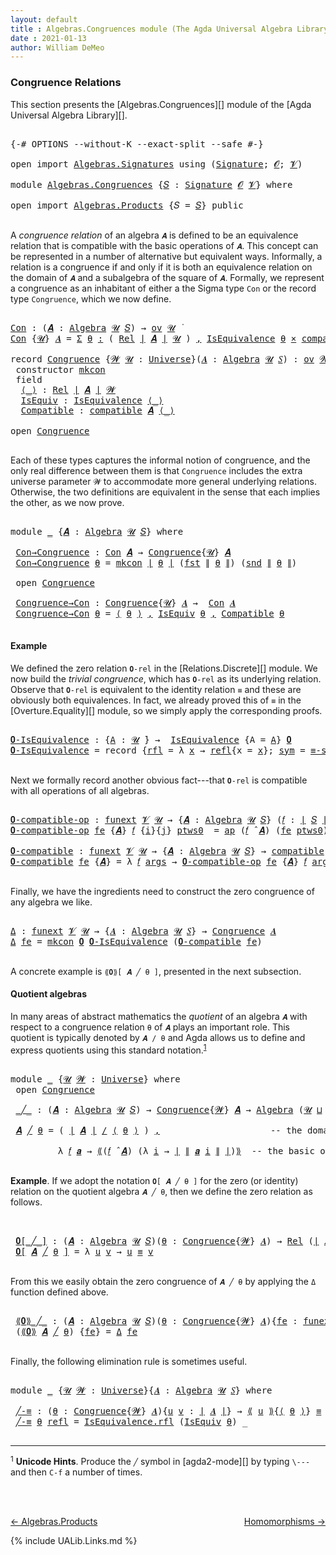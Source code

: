 ```yaml
---
layout: default
title : Algebras.Congruences module (The Agda Universal Algebra Library)
date : 2021-01-13
author: William DeMeo
---
```


### <a id="congruence-relations">Congruence Relations</a>
This section presents the [Algebras.Congruences][] module of the [Agda Universal Algebra Library][].

<pre class="Agda">

<a id="313" class="Symbol">{-#</a> <a id="317" class="Keyword">OPTIONS</a> <a id="325" class="Pragma">--without-K</a> <a id="337" class="Pragma">--exact-split</a> <a id="351" class="Pragma">--safe</a> <a id="358" class="Symbol">#-}</a>

<a id="363" class="Keyword">open</a> <a id="368" class="Keyword">import</a> <a id="375" href="Algebras.Signatures.html" class="Module">Algebras.Signatures</a> <a id="395" class="Keyword">using</a> <a id="401" class="Symbol">(</a><a id="402" href="Algebras.Signatures.html#1238" class="Function">Signature</a><a id="411" class="Symbol">;</a> <a id="413" href="Overture.Preliminaries.html#8157" class="Generalizable">𝓞</a><a id="414" class="Symbol">;</a> <a id="416" href="Universes.html#262" class="Generalizable">𝓥</a><a id="417" class="Symbol">)</a>

<a id="420" class="Keyword">module</a> <a id="427" href="Algebras.Congruences.html" class="Module">Algebras.Congruences</a> <a id="448" class="Symbol">{</a><a id="449" href="Algebras.Congruences.html#449" class="Bound">𝑆</a> <a id="451" class="Symbol">:</a> <a id="453" href="Algebras.Signatures.html#1238" class="Function">Signature</a> <a id="463" href="Overture.Preliminaries.html#8157" class="Generalizable">𝓞</a> <a id="465" href="Universes.html#262" class="Generalizable">𝓥</a><a id="466" class="Symbol">}</a> <a id="468" class="Keyword">where</a>

<a id="475" class="Keyword">open</a> <a id="480" class="Keyword">import</a> <a id="487" href="Algebras.Products.html" class="Module">Algebras.Products</a> <a id="505" class="Symbol">{</a><a id="506" class="Argument">𝑆</a> <a id="508" class="Symbol">=</a> <a id="510" href="Algebras.Congruences.html#449" class="Bound">𝑆</a><a id="511" class="Symbol">}</a> <a id="513" class="Keyword">public</a>

</pre>

A *congruence relation* of an algebra `𝑨` is defined to be an equivalence relation that is compatible with the basic operations of `𝑨`.  This concept can be represented in a number of alternative but equivalent ways.  Informally, a relation is a congruence if and only if it is both an equivalence relation on the domain of `𝑨` and a subalgebra of the square of `𝑨`.  Formally, we represent a congruence as an inhabitant of either a the Sigma type `Con` or the record type `Congruence`, which we now define.

<pre class="Agda">

<a id="Con"></a><a id="1056" href="Algebras.Congruences.html#1056" class="Function">Con</a> <a id="1060" class="Symbol">:</a> <a id="1062" class="Symbol">(</a><a id="1063" href="Algebras.Congruences.html#1063" class="Bound">𝑨</a> <a id="1065" class="Symbol">:</a> <a id="1067" href="Algebras.Algebras.html#844" class="Function">Algebra</a> <a id="1075" href="Universes.html#260" class="Generalizable">𝓤</a> <a id="1077" href="Algebras.Congruences.html#449" class="Bound">𝑆</a><a id="1078" class="Symbol">)</a> <a id="1080" class="Symbol">→</a> <a id="1082" href="Algebras.Products.html#2231" class="Function">ov</a> <a id="1085" href="Universes.html#260" class="Generalizable">𝓤</a> <a id="1087" href="Universes.html#403" class="Function Operator">̇</a>
<a id="1089" href="Algebras.Congruences.html#1056" class="Function">Con</a> <a id="1093" class="Symbol">{</a><a id="1094" href="Algebras.Congruences.html#1094" class="Bound">𝓤</a><a id="1095" class="Symbol">}</a> <a id="1097" href="Algebras.Congruences.html#1097" class="Bound">𝑨</a> <a id="1099" class="Symbol">=</a> <a id="1101" href="MGS-MLTT.html#3074" class="Function">Σ</a> <a id="1103" href="Algebras.Congruences.html#1103" class="Bound">θ</a> <a id="1105" href="MGS-MLTT.html#3074" class="Function">꞉</a> <a id="1107" class="Symbol">(</a> <a id="1109" href="Relations.Discrete.html#6780" class="Function">Rel</a> <a id="1113" href="Overture.Preliminaries.html#13759" class="Function Operator">∣</a> <a id="1115" href="Algebras.Congruences.html#1097" class="Bound">𝑨</a> <a id="1117" href="Overture.Preliminaries.html#13759" class="Function Operator">∣</a> <a id="1119" href="Algebras.Congruences.html#1094" class="Bound">𝓤</a> <a id="1121" class="Symbol">)</a> <a id="1123" href="MGS-MLTT.html#3074" class="Function">,</a> <a id="1125" href="Relations.Quotients.html#2441" class="Record">IsEquivalence</a> <a id="1139" href="Algebras.Congruences.html#1103" class="Bound">θ</a> <a id="1141" href="MGS-MLTT.html#3515" class="Function Operator">×</a> <a id="1143" href="Algebras.Algebras.html#5905" class="Function">compatible</a> <a id="1154" href="Algebras.Congruences.html#1097" class="Bound">𝑨</a> <a id="1156" href="Algebras.Congruences.html#1103" class="Bound">θ</a>

<a id="1159" class="Keyword">record</a> <a id="Congruence"></a><a id="1166" href="Algebras.Congruences.html#1166" class="Record">Congruence</a> <a id="1177" class="Symbol">{</a><a id="1178" href="Algebras.Congruences.html#1178" class="Bound">𝓦</a> <a id="1180" href="Algebras.Congruences.html#1180" class="Bound">𝓤</a> <a id="1182" class="Symbol">:</a> <a id="1184" href="Agda.Primitive.html#423" class="Function">Universe</a><a id="1192" class="Symbol">}(</a><a id="1194" href="Algebras.Congruences.html#1194" class="Bound">𝑨</a> <a id="1196" class="Symbol">:</a> <a id="1198" href="Algebras.Algebras.html#844" class="Function">Algebra</a> <a id="1206" href="Algebras.Congruences.html#1180" class="Bound">𝓤</a> <a id="1208" href="Algebras.Congruences.html#449" class="Bound">𝑆</a><a id="1209" class="Symbol">)</a> <a id="1211" class="Symbol">:</a> <a id="1213" href="Algebras.Products.html#2231" class="Function">ov</a> <a id="1216" href="Algebras.Congruences.html#1178" class="Bound">𝓦</a> <a id="1218" href="Agda.Primitive.html#636" class="Function Operator">⊔</a> <a id="1220" href="Algebras.Congruences.html#1180" class="Bound">𝓤</a> <a id="1222" href="Universes.html#403" class="Function Operator">̇</a>  <a id="1225" class="Keyword">where</a>
 <a id="1232" class="Keyword">constructor</a> <a id="mkcon"></a><a id="1244" href="Algebras.Congruences.html#1244" class="InductiveConstructor">mkcon</a>
 <a id="1251" class="Keyword">field</a>
  <a id="Congruence.⟨_⟩"></a><a id="1259" href="Algebras.Congruences.html#1259" class="Field Operator">⟨_⟩</a> <a id="1263" class="Symbol">:</a> <a id="1265" href="Relations.Discrete.html#6780" class="Function">Rel</a> <a id="1269" href="Overture.Preliminaries.html#13759" class="Function Operator">∣</a> <a id="1271" href="Algebras.Congruences.html#1194" class="Bound">𝑨</a> <a id="1273" href="Overture.Preliminaries.html#13759" class="Function Operator">∣</a> <a id="1275" href="Algebras.Congruences.html#1178" class="Bound">𝓦</a>
  <a id="Congruence.IsEquiv"></a><a id="1279" href="Algebras.Congruences.html#1279" class="Field">IsEquiv</a> <a id="1287" class="Symbol">:</a> <a id="1289" href="Relations.Quotients.html#2441" class="Record">IsEquivalence</a> <a id="1303" href="Algebras.Congruences.html#1259" class="Field Operator">⟨_⟩</a>
  <a id="Congruence.Compatible"></a><a id="1309" href="Algebras.Congruences.html#1309" class="Field">Compatible</a> <a id="1320" class="Symbol">:</a> <a id="1322" href="Algebras.Algebras.html#5905" class="Function">compatible</a> <a id="1333" href="Algebras.Congruences.html#1194" class="Bound">𝑨</a> <a id="1335" href="Algebras.Congruences.html#1259" class="Field Operator">⟨_⟩</a>

<a id="1340" class="Keyword">open</a> <a id="1345" href="Algebras.Congruences.html#1166" class="Module">Congruence</a>

</pre>

Each of these types captures the informal notion of congruence, and the only real difference between them is that `Congruence` includes the extra universe parameter `𝓦` to accommodate more general underlying relations.   Otherwise, the two definitions are equivalent in the sense that each implies the other, as we now prove.

<pre class="Agda">

<a id="1710" class="Keyword">module</a> <a id="1717" href="Algebras.Congruences.html#1717" class="Module">_</a> <a id="1719" class="Symbol">{</a><a id="1720" href="Algebras.Congruences.html#1720" class="Bound">𝑨</a> <a id="1722" class="Symbol">:</a> <a id="1724" href="Algebras.Algebras.html#844" class="Function">Algebra</a> <a id="1732" href="Universes.html#260" class="Generalizable">𝓤</a> <a id="1734" href="Algebras.Congruences.html#449" class="Bound">𝑆</a><a id="1735" class="Symbol">}</a> <a id="1737" class="Keyword">where</a>

 <a id="1745" href="Algebras.Congruences.html#1745" class="Function">Con→Congruence</a> <a id="1760" class="Symbol">:</a> <a id="1762" href="Algebras.Congruences.html#1056" class="Function">Con</a> <a id="1766" href="Algebras.Congruences.html#1720" class="Bound">𝑨</a> <a id="1768" class="Symbol">→</a> <a id="1770" href="Algebras.Congruences.html#1166" class="Record">Congruence</a><a id="1780" class="Symbol">{</a><a id="1781" href="Algebras.Congruences.html#1732" class="Bound">𝓤</a><a id="1782" class="Symbol">}</a> <a id="1784" href="Algebras.Congruences.html#1720" class="Bound">𝑨</a>
 <a id="1787" href="Algebras.Congruences.html#1745" class="Function">Con→Congruence</a> <a id="1802" href="Algebras.Congruences.html#1802" class="Bound">θ</a> <a id="1804" class="Symbol">=</a> <a id="1806" href="Algebras.Congruences.html#1244" class="InductiveConstructor">mkcon</a> <a id="1812" href="Overture.Preliminaries.html#13759" class="Function Operator">∣</a> <a id="1814" href="Algebras.Congruences.html#1802" class="Bound">θ</a> <a id="1816" href="Overture.Preliminaries.html#13759" class="Function Operator">∣</a> <a id="1818" class="Symbol">(</a><a id="1819" href="Overture.Preliminaries.html#13763" class="Function">fst</a> <a id="1823" href="Overture.Preliminaries.html#13811" class="Function Operator">∥</a> <a id="1825" href="Algebras.Congruences.html#1802" class="Bound">θ</a> <a id="1827" href="Overture.Preliminaries.html#13811" class="Function Operator">∥</a><a id="1828" class="Symbol">)</a> <a id="1830" class="Symbol">(</a><a id="1831" href="Overture.Preliminaries.html#13815" class="Function">snd</a> <a id="1835" href="Overture.Preliminaries.html#13811" class="Function Operator">∥</a> <a id="1837" href="Algebras.Congruences.html#1802" class="Bound">θ</a> <a id="1839" href="Overture.Preliminaries.html#13811" class="Function Operator">∥</a><a id="1840" class="Symbol">)</a>

 <a id="1844" class="Keyword">open</a> <a id="1849" href="Algebras.Congruences.html#1166" class="Module">Congruence</a>

 <a id="1862" href="Algebras.Congruences.html#1862" class="Function">Congruence→Con</a> <a id="1877" class="Symbol">:</a> <a id="1879" href="Algebras.Congruences.html#1166" class="Record">Congruence</a><a id="1889" class="Symbol">{</a><a id="1890" href="Algebras.Congruences.html#1732" class="Bound">𝓤</a><a id="1891" class="Symbol">}</a> <a id="1893" href="Algebras.Congruences.html#1720" class="Bound">𝑨</a> <a id="1895" class="Symbol">→</a>  <a id="1898" href="Algebras.Congruences.html#1056" class="Function">Con</a> <a id="1902" href="Algebras.Congruences.html#1720" class="Bound">𝑨</a>
 <a id="1905" href="Algebras.Congruences.html#1862" class="Function">Congruence→Con</a> <a id="1920" href="Algebras.Congruences.html#1920" class="Bound">θ</a> <a id="1922" class="Symbol">=</a> <a id="1924" href="Algebras.Congruences.html#1259" class="Field Operator">⟨</a> <a id="1926" href="Algebras.Congruences.html#1920" class="Bound">θ</a> <a id="1928" href="Algebras.Congruences.html#1259" class="Field Operator">⟩</a> <a id="1930" href="MGS-MLTT.html#2929" class="InductiveConstructor Operator">,</a> <a id="1932" href="Algebras.Congruences.html#1279" class="Field">IsEquiv</a> <a id="1940" href="Algebras.Congruences.html#1920" class="Bound">θ</a> <a id="1942" href="MGS-MLTT.html#2929" class="InductiveConstructor Operator">,</a> <a id="1944" href="Algebras.Congruences.html#1309" class="Field">Compatible</a> <a id="1955" href="Algebras.Congruences.html#1920" class="Bound">θ</a>

</pre>


#### <a id="example">Example</a>
We defined the zero relation `𝟎-rel` in the [Relations.Discrete][] module.  We now build the *trivial congruence*, which has `𝟎-rel` as its underlying relation. Observe that `𝟎-rel` is equivalent to the identity relation `≡` and these are obviously both equivalences. In fact, we already proved this of `≡` in the [Overture.Equality][] module, so we simply apply the corresponding proofs.

<pre class="Agda">

<a id="𝟎-IsEquivalence"></a><a id="2408" href="Algebras.Congruences.html#2408" class="Function">𝟎-IsEquivalence</a> <a id="2424" class="Symbol">:</a> <a id="2426" class="Symbol">{</a><a id="2427" href="Algebras.Congruences.html#2427" class="Bound">A</a> <a id="2429" class="Symbol">:</a> <a id="2431" href="Universes.html#260" class="Generalizable">𝓤</a> <a id="2433" href="Universes.html#403" class="Function Operator">̇</a><a id="2434" class="Symbol">}</a> <a id="2436" class="Symbol">→</a>  <a id="2439" href="Relations.Quotients.html#2441" class="Record">IsEquivalence</a> <a id="2453" class="Symbol">{</a><a id="2454" class="Argument">A</a> <a id="2456" class="Symbol">=</a> <a id="2458" href="Algebras.Congruences.html#2427" class="Bound">A</a><a id="2459" class="Symbol">}</a> <a id="2461" href="Relations.Discrete.html#7840" class="Function">𝟎</a>
<a id="2463" href="Algebras.Congruences.html#2408" class="Function">𝟎-IsEquivalence</a> <a id="2479" class="Symbol">=</a> <a id="2481" class="Keyword">record</a> <a id="2488" class="Symbol">{</a><a id="2489" href="Relations.Quotients.html#2505" class="Field">rfl</a> <a id="2493" class="Symbol">=</a> <a id="2495" class="Symbol">λ</a> <a id="2497" href="Algebras.Congruences.html#2497" class="Bound">x</a> <a id="2499" class="Symbol">→</a> <a id="2501" href="MGS-MLTT.html#4221" class="InductiveConstructor">refl</a><a id="2505" class="Symbol">{</a><a id="2506" class="Argument">x</a> <a id="2508" class="Symbol">=</a> <a id="2510" href="Algebras.Congruences.html#2497" class="Bound">x</a><a id="2511" class="Symbol">};</a> <a id="2514" href="Relations.Quotients.html#2529" class="Field">sym</a> <a id="2518" class="Symbol">=</a> <a id="2520" href="Overture.Equality.html#2864" class="Function">≡-symmetric</a><a id="2531" class="Symbol">;</a> <a id="2533" href="Relations.Quotients.html#2553" class="Field">trans</a> <a id="2539" class="Symbol">=</a> <a id="2541" href="Overture.Equality.html#3004" class="Function">≡-transitive</a><a id="2553" class="Symbol">}</a>

</pre>

Next we formally record another obvious fact---that `𝟎-rel` is compatible with all operations of all algebras.

<pre class="Agda">

<a id="𝟎-compatible-op"></a><a id="2694" href="Algebras.Congruences.html#2694" class="Function">𝟎-compatible-op</a> <a id="2710" class="Symbol">:</a> <a id="2712" href="MGS-FunExt-from-Univalence.html#393" class="Function">funext</a> <a id="2719" href="Algebras.Congruences.html#465" class="Bound">𝓥</a> <a id="2721" href="Universes.html#260" class="Generalizable">𝓤</a> <a id="2723" class="Symbol">→</a> <a id="2725" class="Symbol">{</a><a id="2726" href="Algebras.Congruences.html#2726" class="Bound">𝑨</a> <a id="2728" class="Symbol">:</a> <a id="2730" href="Algebras.Algebras.html#844" class="Function">Algebra</a> <a id="2738" href="Universes.html#260" class="Generalizable">𝓤</a> <a id="2740" href="Algebras.Congruences.html#449" class="Bound">𝑆</a><a id="2741" class="Symbol">}</a> <a id="2743" class="Symbol">(</a><a id="2744" href="Algebras.Congruences.html#2744" class="Bound">𝑓</a> <a id="2746" class="Symbol">:</a> <a id="2748" href="Overture.Preliminaries.html#13759" class="Function Operator">∣</a> <a id="2750" href="Algebras.Congruences.html#449" class="Bound">𝑆</a> <a id="2752" href="Overture.Preliminaries.html#13759" class="Function Operator">∣</a><a id="2753" class="Symbol">)</a> <a id="2755" class="Symbol">→</a> <a id="2757" class="Symbol">(</a><a id="2758" href="Algebras.Congruences.html#2744" class="Bound">𝑓</a> <a id="2760" href="Algebras.Algebras.html#3080" class="Function Operator">̂</a> <a id="2762" href="Algebras.Congruences.html#2726" class="Bound">𝑨</a><a id="2763" class="Symbol">)</a> <a id="2765" href="Relations.Discrete.html#9896" class="Function Operator">|:</a> <a id="2768" href="Relations.Discrete.html#7840" class="Function">𝟎</a>
<a id="2770" href="Algebras.Congruences.html#2694" class="Function">𝟎-compatible-op</a> <a id="2786" href="Algebras.Congruences.html#2786" class="Bound">fe</a> <a id="2789" class="Symbol">{</a><a id="2790" href="Algebras.Congruences.html#2790" class="Bound">𝑨</a><a id="2791" class="Symbol">}</a> <a id="2793" href="Algebras.Congruences.html#2793" class="Bound">𝑓</a> <a id="2795" class="Symbol">{</a><a id="2796" href="Algebras.Congruences.html#2796" class="Bound">i</a><a id="2797" class="Symbol">}{</a><a id="2799" href="Algebras.Congruences.html#2799" class="Bound">j</a><a id="2800" class="Symbol">}</a> <a id="2802" href="Algebras.Congruences.html#2802" class="Bound">ptws0</a>  <a id="2809" class="Symbol">=</a> <a id="2811" href="MGS-MLTT.html#6613" class="Function">ap</a> <a id="2814" class="Symbol">(</a><a id="2815" href="Algebras.Congruences.html#2793" class="Bound">𝑓</a> <a id="2817" href="Algebras.Algebras.html#3080" class="Function Operator">̂</a> <a id="2819" href="Algebras.Congruences.html#2790" class="Bound">𝑨</a><a id="2820" class="Symbol">)</a> <a id="2822" class="Symbol">(</a><a id="2823" href="Algebras.Congruences.html#2786" class="Bound">fe</a> <a id="2826" href="Algebras.Congruences.html#2802" class="Bound">ptws0</a><a id="2831" class="Symbol">)</a>

<a id="𝟎-compatible"></a><a id="2834" href="Algebras.Congruences.html#2834" class="Function">𝟎-compatible</a> <a id="2847" class="Symbol">:</a> <a id="2849" href="MGS-FunExt-from-Univalence.html#393" class="Function">funext</a> <a id="2856" href="Algebras.Congruences.html#465" class="Bound">𝓥</a> <a id="2858" href="Universes.html#260" class="Generalizable">𝓤</a> <a id="2860" class="Symbol">→</a> <a id="2862" class="Symbol">{</a><a id="2863" href="Algebras.Congruences.html#2863" class="Bound">𝑨</a> <a id="2865" class="Symbol">:</a> <a id="2867" href="Algebras.Algebras.html#844" class="Function">Algebra</a> <a id="2875" href="Universes.html#260" class="Generalizable">𝓤</a> <a id="2877" href="Algebras.Congruences.html#449" class="Bound">𝑆</a><a id="2878" class="Symbol">}</a> <a id="2880" class="Symbol">→</a> <a id="2882" href="Algebras.Algebras.html#5905" class="Function">compatible</a> <a id="2893" href="Algebras.Congruences.html#2863" class="Bound">𝑨</a> <a id="2895" href="Relations.Discrete.html#7840" class="Function">𝟎</a>
<a id="2897" href="Algebras.Congruences.html#2834" class="Function">𝟎-compatible</a> <a id="2910" href="Algebras.Congruences.html#2910" class="Bound">fe</a> <a id="2913" class="Symbol">{</a><a id="2914" href="Algebras.Congruences.html#2914" class="Bound">𝑨</a><a id="2915" class="Symbol">}</a> <a id="2917" class="Symbol">=</a> <a id="2919" class="Symbol">λ</a> <a id="2921" href="Algebras.Congruences.html#2921" class="Bound">𝑓</a> <a id="2923" href="Algebras.Congruences.html#2923" class="Bound">args</a> <a id="2928" class="Symbol">→</a> <a id="2930" href="Algebras.Congruences.html#2694" class="Function">𝟎-compatible-op</a> <a id="2946" href="Algebras.Congruences.html#2910" class="Bound">fe</a> <a id="2949" class="Symbol">{</a><a id="2950" href="Algebras.Congruences.html#2914" class="Bound">𝑨</a><a id="2951" class="Symbol">}</a> <a id="2953" href="Algebras.Congruences.html#2921" class="Bound">𝑓</a> <a id="2955" href="Algebras.Congruences.html#2923" class="Bound">args</a>

</pre>

Finally, we have the ingredients need to construct the zero congruence of any algebra we like.

<pre class="Agda">

<a id="Δ"></a><a id="3083" href="Algebras.Congruences.html#3083" class="Function">Δ</a> <a id="3085" class="Symbol">:</a> <a id="3087" href="MGS-FunExt-from-Univalence.html#393" class="Function">funext</a> <a id="3094" href="Algebras.Congruences.html#465" class="Bound">𝓥</a> <a id="3096" href="Universes.html#260" class="Generalizable">𝓤</a> <a id="3098" class="Symbol">→</a> <a id="3100" class="Symbol">{</a><a id="3101" href="Algebras.Congruences.html#3101" class="Bound">𝑨</a> <a id="3103" class="Symbol">:</a> <a id="3105" href="Algebras.Algebras.html#844" class="Function">Algebra</a> <a id="3113" href="Universes.html#260" class="Generalizable">𝓤</a> <a id="3115" href="Algebras.Congruences.html#449" class="Bound">𝑆</a><a id="3116" class="Symbol">}</a> <a id="3118" class="Symbol">→</a> <a id="3120" href="Algebras.Congruences.html#1166" class="Record">Congruence</a> <a id="3131" href="Algebras.Congruences.html#3101" class="Bound">𝑨</a>
<a id="3133" href="Algebras.Congruences.html#3083" class="Function">Δ</a> <a id="3135" href="Algebras.Congruences.html#3135" class="Bound">fe</a> <a id="3138" class="Symbol">=</a> <a id="3140" href="Algebras.Congruences.html#1244" class="InductiveConstructor">mkcon</a> <a id="3146" href="Relations.Discrete.html#7840" class="Function">𝟎</a> <a id="3148" href="Algebras.Congruences.html#2408" class="Function">𝟎-IsEquivalence</a> <a id="3164" class="Symbol">(</a><a id="3165" href="Algebras.Congruences.html#2834" class="Function">𝟎-compatible</a> <a id="3178" href="Algebras.Congruences.html#3135" class="Bound">fe</a><a id="3180" class="Symbol">)</a>

</pre>


A concrete example is `⟪𝟎⟫[ 𝑨 ╱ θ ]`, presented in the next subsection.

#### <a id="quotient-algebras">Quotient algebras</a>
In many areas of abstract mathematics the *quotient* of an algebra `𝑨` with respect to a congruence relation `θ` of `𝑨` plays an important role. This quotient is typically denoted by `𝑨 / θ` and Agda allows us to define and express quotients using this standard notation.<sup>[1](Algebras.Congruences.html#fn1)</sup>

<pre class="Agda">

<a id="3654" class="Keyword">module</a> <a id="3661" href="Algebras.Congruences.html#3661" class="Module">_</a> <a id="3663" class="Symbol">{</a><a id="3664" href="Algebras.Congruences.html#3664" class="Bound">𝓤</a> <a id="3666" href="Algebras.Congruences.html#3666" class="Bound">𝓦</a> <a id="3668" class="Symbol">:</a> <a id="3670" href="Agda.Primitive.html#423" class="Function">Universe</a><a id="3678" class="Symbol">}</a> <a id="3680" class="Keyword">where</a>
 <a id="3687" class="Keyword">open</a> <a id="3692" href="Algebras.Congruences.html#1166" class="Module">Congruence</a>

 <a id="3705" href="Algebras.Congruences.html#3705" class="Function Operator">_╱_</a> <a id="3709" class="Symbol">:</a> <a id="3711" class="Symbol">(</a><a id="3712" href="Algebras.Congruences.html#3712" class="Bound">𝑨</a> <a id="3714" class="Symbol">:</a> <a id="3716" href="Algebras.Algebras.html#844" class="Function">Algebra</a> <a id="3724" href="Algebras.Congruences.html#3664" class="Bound">𝓤</a> <a id="3726" href="Algebras.Congruences.html#449" class="Bound">𝑆</a><a id="3727" class="Symbol">)</a> <a id="3729" class="Symbol">→</a> <a id="3731" href="Algebras.Congruences.html#1166" class="Record">Congruence</a><a id="3741" class="Symbol">{</a><a id="3742" href="Algebras.Congruences.html#3666" class="Bound">𝓦</a><a id="3743" class="Symbol">}</a> <a id="3745" href="Algebras.Congruences.html#3712" class="Bound">𝑨</a> <a id="3747" class="Symbol">→</a> <a id="3749" href="Algebras.Algebras.html#844" class="Function">Algebra</a> <a id="3757" class="Symbol">(</a><a id="3758" href="Algebras.Congruences.html#3664" class="Bound">𝓤</a> <a id="3760" href="Agda.Primitive.html#636" class="Function Operator">⊔</a> <a id="3762" href="Algebras.Congruences.html#3666" class="Bound">𝓦</a> <a id="3764" href="Agda.Primitive.html#606" class="Function Operator">⁺</a><a id="3765" class="Symbol">)</a> <a id="3767" href="Algebras.Congruences.html#449" class="Bound">𝑆</a>

 <a id="3771" href="Algebras.Congruences.html#3771" class="Bound">𝑨</a> <a id="3773" href="Algebras.Congruences.html#3705" class="Function Operator">╱</a> <a id="3775" href="Algebras.Congruences.html#3775" class="Bound">θ</a> <a id="3777" class="Symbol">=</a> <a id="3779" class="Symbol">(</a> <a id="3781" href="Overture.Preliminaries.html#13759" class="Function Operator">∣</a> <a id="3783" href="Algebras.Congruences.html#3771" class="Bound">𝑨</a> <a id="3785" href="Overture.Preliminaries.html#13759" class="Function Operator">∣</a> <a id="3787" href="Relations.Quotients.html#4092" class="Function Operator">/</a> <a id="3789" href="Algebras.Congruences.html#1259" class="Field Operator">⟨</a> <a id="3791" href="Algebras.Congruences.html#3775" class="Bound">θ</a> <a id="3793" href="Algebras.Congruences.html#1259" class="Field Operator">⟩</a> <a id="3795" class="Symbol">)</a> <a id="3797" href="MGS-MLTT.html#2929" class="InductiveConstructor Operator">,</a>                     <a id="3819" class="Comment">-- the domain of the quotient algebra</a>

         <a id="3867" class="Symbol">λ</a> <a id="3869" href="Algebras.Congruences.html#3869" class="Bound">𝑓</a> <a id="3871" href="Algebras.Congruences.html#3871" class="Bound">𝒂</a> <a id="3873" class="Symbol">→</a> <a id="3875" href="Relations.Quotients.html#4292" class="Function Operator">⟪</a><a id="3876" class="Symbol">(</a><a id="3877" href="Algebras.Congruences.html#3869" class="Bound">𝑓</a> <a id="3879" href="Algebras.Algebras.html#3080" class="Function Operator">̂</a> <a id="3881" href="Algebras.Congruences.html#3771" class="Bound">𝑨</a><a id="3882" class="Symbol">)</a> <a id="3884" class="Symbol">(λ</a> <a id="3887" href="Algebras.Congruences.html#3887" class="Bound">i</a> <a id="3889" class="Symbol">→</a> <a id="3891" href="Overture.Preliminaries.html#13759" class="Function Operator">∣</a> <a id="3893" href="Overture.Preliminaries.html#13811" class="Function Operator">∥</a> <a id="3895" href="Algebras.Congruences.html#3871" class="Bound">𝒂</a> <a id="3897" href="Algebras.Congruences.html#3887" class="Bound">i</a> <a id="3899" href="Overture.Preliminaries.html#13811" class="Function Operator">∥</a> <a id="3901" href="Overture.Preliminaries.html#13759" class="Function Operator">∣</a><a id="3902" class="Symbol">)</a><a id="3903" href="Relations.Quotients.html#4292" class="Function Operator">⟫</a>  <a id="3906" class="Comment">-- the basic operations of the quotient algebra</a>

</pre>

**Example**. If we adopt the notation `𝟎[ 𝑨 ╱ θ ]` for the zero (or identity) relation on the quotient algebra `𝑨 ╱ θ`, then we define the zero relation as follows.

<pre class="Agda">


 <a id="4149" href="Algebras.Congruences.html#4149" class="Function Operator">𝟎[_╱_]</a> <a id="4156" class="Symbol">:</a> <a id="4158" class="Symbol">(</a><a id="4159" href="Algebras.Congruences.html#4159" class="Bound">𝑨</a> <a id="4161" class="Symbol">:</a> <a id="4163" href="Algebras.Algebras.html#844" class="Function">Algebra</a> <a id="4171" href="Algebras.Congruences.html#3664" class="Bound">𝓤</a> <a id="4173" href="Algebras.Congruences.html#449" class="Bound">𝑆</a><a id="4174" class="Symbol">)(</a><a id="4176" href="Algebras.Congruences.html#4176" class="Bound">θ</a> <a id="4178" class="Symbol">:</a> <a id="4180" href="Algebras.Congruences.html#1166" class="Record">Congruence</a><a id="4190" class="Symbol">{</a><a id="4191" href="Algebras.Congruences.html#3666" class="Bound">𝓦</a><a id="4192" class="Symbol">}</a> <a id="4194" href="Algebras.Congruences.html#4159" class="Bound">𝑨</a><a id="4195" class="Symbol">)</a> <a id="4197" class="Symbol">→</a> <a id="4199" href="Relations.Discrete.html#6780" class="Function">Rel</a> <a id="4203" class="Symbol">(</a><a id="4204" href="Overture.Preliminaries.html#13759" class="Function Operator">∣</a> <a id="4206" href="Algebras.Congruences.html#4159" class="Bound">𝑨</a> <a id="4208" href="Overture.Preliminaries.html#13759" class="Function Operator">∣</a> <a id="4210" href="Relations.Quotients.html#4092" class="Function Operator">/</a> <a id="4212" href="Algebras.Congruences.html#1259" class="Field Operator">⟨</a> <a id="4214" href="Algebras.Congruences.html#4176" class="Bound">θ</a> <a id="4216" href="Algebras.Congruences.html#1259" class="Field Operator">⟩</a><a id="4217" class="Symbol">)(</a><a id="4219" href="Algebras.Congruences.html#3664" class="Bound">𝓤</a> <a id="4221" href="Agda.Primitive.html#636" class="Function Operator">⊔</a> <a id="4223" href="Algebras.Congruences.html#3666" class="Bound">𝓦</a> <a id="4225" href="Agda.Primitive.html#606" class="Function Operator">⁺</a><a id="4226" class="Symbol">)</a>
 <a id="4229" href="Algebras.Congruences.html#4149" class="Function Operator">𝟎[</a> <a id="4232" href="Algebras.Congruences.html#4232" class="Bound">𝑨</a> <a id="4234" href="Algebras.Congruences.html#4149" class="Function Operator">╱</a> <a id="4236" href="Algebras.Congruences.html#4236" class="Bound">θ</a> <a id="4238" href="Algebras.Congruences.html#4149" class="Function Operator">]</a> <a id="4240" class="Symbol">=</a> <a id="4242" class="Symbol">λ</a> <a id="4244" href="Algebras.Congruences.html#4244" class="Bound">u</a> <a id="4246" href="Algebras.Congruences.html#4246" class="Bound">v</a> <a id="4248" class="Symbol">→</a> <a id="4250" href="Algebras.Congruences.html#4244" class="Bound">u</a> <a id="4252" href="MGS-MLTT.html#4207" class="Datatype Operator">≡</a> <a id="4254" href="Algebras.Congruences.html#4246" class="Bound">v</a>

</pre>

From this we easily obtain the zero congruence of `𝑨 ╱ θ` by applying the `Δ` function defined above.

<pre class="Agda">

 <a id="4387" href="Algebras.Congruences.html#4387" class="Function Operator">⟪𝟎⟫_╱_</a> <a id="4394" class="Symbol">:</a> <a id="4396" class="Symbol">(</a><a id="4397" href="Algebras.Congruences.html#4397" class="Bound">𝑨</a> <a id="4399" class="Symbol">:</a> <a id="4401" href="Algebras.Algebras.html#844" class="Function">Algebra</a> <a id="4409" href="Algebras.Congruences.html#3664" class="Bound">𝓤</a> <a id="4411" href="Algebras.Congruences.html#449" class="Bound">𝑆</a><a id="4412" class="Symbol">)(</a><a id="4414" href="Algebras.Congruences.html#4414" class="Bound">θ</a> <a id="4416" class="Symbol">:</a> <a id="4418" href="Algebras.Congruences.html#1166" class="Record">Congruence</a><a id="4428" class="Symbol">{</a><a id="4429" href="Algebras.Congruences.html#3666" class="Bound">𝓦</a><a id="4430" class="Symbol">}</a> <a id="4432" href="Algebras.Congruences.html#4397" class="Bound">𝑨</a><a id="4433" class="Symbol">){</a><a id="4435" href="Algebras.Congruences.html#4435" class="Bound">fe</a> <a id="4438" class="Symbol">:</a> <a id="4440" href="MGS-FunExt-from-Univalence.html#393" class="Function">funext</a> <a id="4447" href="Algebras.Congruences.html#465" class="Bound">𝓥</a> <a id="4449" class="Symbol">(</a><a id="4450" href="Algebras.Congruences.html#3664" class="Bound">𝓤</a> <a id="4452" href="Agda.Primitive.html#636" class="Function Operator">⊔</a> <a id="4454" href="Algebras.Congruences.html#3666" class="Bound">𝓦</a> <a id="4456" href="Agda.Primitive.html#606" class="Function Operator">⁺</a><a id="4457" class="Symbol">)}</a> <a id="4460" class="Symbol">→</a> <a id="4462" href="Algebras.Congruences.html#1166" class="Record">Congruence</a> <a id="4473" class="Symbol">(</a><a id="4474" href="Algebras.Congruences.html#4397" class="Bound">𝑨</a> <a id="4476" href="Algebras.Congruences.html#3705" class="Function Operator">╱</a> <a id="4478" href="Algebras.Congruences.html#4414" class="Bound">θ</a><a id="4479" class="Symbol">)</a>
 <a id="4482" class="Symbol">(</a><a id="4483" href="Algebras.Congruences.html#4387" class="Function Operator">⟪𝟎⟫</a> <a id="4487" href="Algebras.Congruences.html#4487" class="Bound">𝑨</a> <a id="4489" href="Algebras.Congruences.html#4387" class="Function Operator">╱</a> <a id="4491" href="Algebras.Congruences.html#4491" class="Bound">θ</a><a id="4492" class="Symbol">)</a> <a id="4494" class="Symbol">{</a><a id="4495" href="Algebras.Congruences.html#4495" class="Bound">fe</a><a id="4497" class="Symbol">}</a> <a id="4499" class="Symbol">=</a> <a id="4501" href="Algebras.Congruences.html#3083" class="Function">Δ</a> <a id="4503" href="Algebras.Congruences.html#4495" class="Bound">fe</a>

</pre>


Finally, the following elimination rule is sometimes useful.

<pre class="Agda">

<a id="4596" class="Keyword">module</a> <a id="4603" href="Algebras.Congruences.html#4603" class="Module">_</a> <a id="4605" class="Symbol">{</a><a id="4606" href="Algebras.Congruences.html#4606" class="Bound">𝓤</a> <a id="4608" href="Algebras.Congruences.html#4608" class="Bound">𝓦</a> <a id="4610" class="Symbol">:</a> <a id="4612" href="Agda.Primitive.html#423" class="Function">Universe</a><a id="4620" class="Symbol">}{</a><a id="4622" href="Algebras.Congruences.html#4622" class="Bound">𝑨</a> <a id="4624" class="Symbol">:</a> <a id="4626" href="Algebras.Algebras.html#844" class="Function">Algebra</a> <a id="4634" href="Algebras.Congruences.html#4606" class="Bound">𝓤</a> <a id="4636" href="Algebras.Congruences.html#449" class="Bound">𝑆</a><a id="4637" class="Symbol">}</a> <a id="4639" class="Keyword">where</a>

 <a id="4647" href="Algebras.Congruences.html#4647" class="Function">╱-≡</a> <a id="4651" class="Symbol">:</a> <a id="4653" class="Symbol">(</a><a id="4654" href="Algebras.Congruences.html#4654" class="Bound">θ</a> <a id="4656" class="Symbol">:</a> <a id="4658" href="Algebras.Congruences.html#1166" class="Record">Congruence</a><a id="4668" class="Symbol">{</a><a id="4669" href="Algebras.Congruences.html#4608" class="Bound">𝓦</a><a id="4670" class="Symbol">}</a> <a id="4672" href="Algebras.Congruences.html#4622" class="Bound">𝑨</a><a id="4673" class="Symbol">){</a><a id="4675" href="Algebras.Congruences.html#4675" class="Bound">u</a> <a id="4677" href="Algebras.Congruences.html#4677" class="Bound">v</a> <a id="4679" class="Symbol">:</a> <a id="4681" href="Overture.Preliminaries.html#13759" class="Function Operator">∣</a> <a id="4683" href="Algebras.Congruences.html#4622" class="Bound">𝑨</a> <a id="4685" href="Overture.Preliminaries.html#13759" class="Function Operator">∣</a><a id="4686" class="Symbol">}</a> <a id="4688" class="Symbol">→</a> <a id="4690" href="Relations.Quotients.html#4292" class="Function Operator">⟪</a> <a id="4692" href="Algebras.Congruences.html#4675" class="Bound">u</a> <a id="4694" href="Relations.Quotients.html#4292" class="Function Operator">⟫</a><a id="4695" class="Symbol">{</a><a id="4696" href="Algebras.Congruences.html#1259" class="Field Operator">⟨</a> <a id="4698" href="Algebras.Congruences.html#4654" class="Bound">θ</a> <a id="4700" href="Algebras.Congruences.html#1259" class="Field Operator">⟩</a><a id="4701" class="Symbol">}</a> <a id="4703" href="MGS-MLTT.html#4207" class="Datatype Operator">≡</a> <a id="4705" href="Relations.Quotients.html#4292" class="Function Operator">⟪</a> <a id="4707" href="Algebras.Congruences.html#4677" class="Bound">v</a> <a id="4709" href="Relations.Quotients.html#4292" class="Function Operator">⟫</a> <a id="4711" class="Symbol">→</a> <a id="4713" href="Algebras.Congruences.html#1259" class="Field Operator">⟨</a> <a id="4715" href="Algebras.Congruences.html#4654" class="Bound">θ</a> <a id="4717" href="Algebras.Congruences.html#1259" class="Field Operator">⟩</a> <a id="4719" href="Algebras.Congruences.html#4675" class="Bound">u</a> <a id="4721" href="Algebras.Congruences.html#4677" class="Bound">v</a>
 <a id="4724" href="Algebras.Congruences.html#4647" class="Function">╱-≡</a> <a id="4728" href="Algebras.Congruences.html#4728" class="Bound">θ</a> <a id="4730" href="MGS-MLTT.html#4221" class="InductiveConstructor">refl</a> <a id="4735" class="Symbol">=</a> <a id="4737" href="Relations.Quotients.html#2505" class="Field">IsEquivalence.rfl</a> <a id="4755" class="Symbol">(</a><a id="4756" href="Algebras.Congruences.html#1279" class="Field">IsEquiv</a> <a id="4764" href="Algebras.Congruences.html#4728" class="Bound">θ</a><a id="4765" class="Symbol">)</a> <a id="4767" class="Symbol">_</a>

</pre>

--------------------------------------

<sup>1</sup><span class="footnote" id="fn1"> **Unicode Hints**. Produce the `╱` symbol in [agda2-mode][] by typing `\---` and then `C-f` a number of times.</span>



<br>
<br>

[← Algebras.Products](Algebras.Products.html)
<span style="float:right;">[Homomorphisms →](Homomorphisms.html)</span>

{% include UALib.Links.md %}
